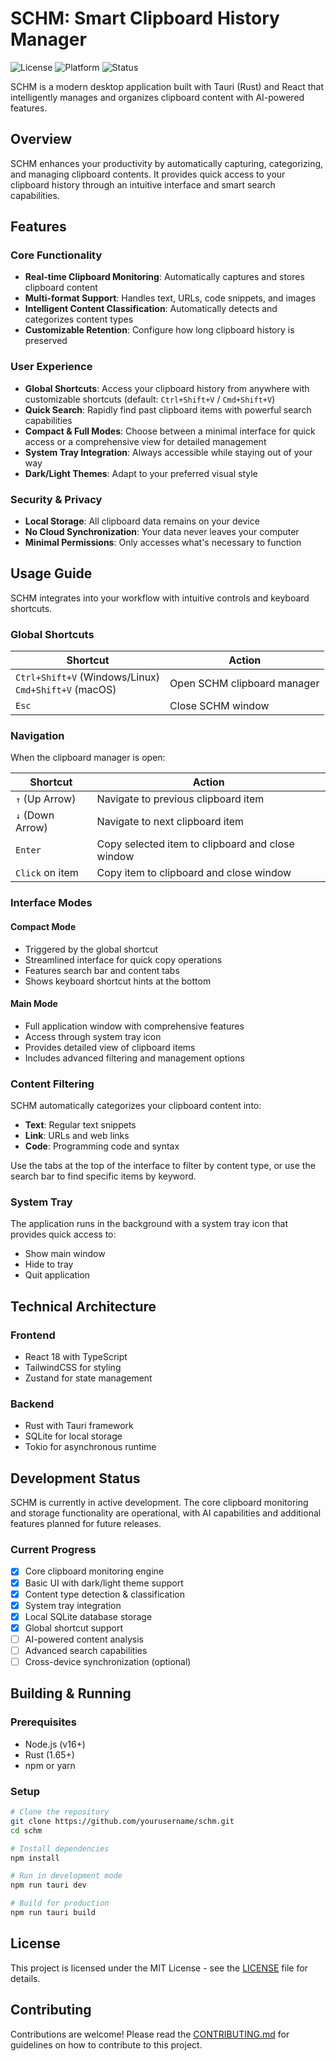 # SCHM: Smart Clipboard History Manager

![License](https://img.shields.io/badge/license-MIT-blue.svg)
![Platform](https://img.shields.io/badge/platform-Windows%20%7C%20macOS%20%7C%20Linux-lightgrey)
![Status](https://img.shields.io/badge/status-in%20development-orange)

SCHM is a modern desktop application built with Tauri (Rust) and React that intelligently manages and organizes clipboard content with AI-powered features.

## Overview

SCHM enhances your productivity by automatically capturing, categorizing, and managing clipboard contents. It provides quick access to your clipboard history through an intuitive interface and smart search capabilities.

## Features

### Core Functionality

- **Real-time Clipboard Monitoring**: Automatically captures and stores clipboard content
- **Multi-format Support**: Handles text, URLs, code snippets, and images
- **Intelligent Content Classification**: Automatically detects and categorizes content types
- **Customizable Retention**: Configure how long clipboard history is preserved

### User Experience

- **Global Shortcuts**: Access your clipboard history from anywhere with customizable shortcuts (default: `Ctrl+Shift+V` / `Cmd+Shift+V`)
- **Quick Search**: Rapidly find past clipboard items with powerful search capabilities
- **Compact & Full Modes**: Choose between a minimal interface for quick access or a comprehensive view for detailed management
- **System Tray Integration**: Always accessible while staying out of your way
- **Dark/Light Themes**: Adapt to your preferred visual style

### Security & Privacy

- **Local Storage**: All clipboard data remains on your device
- **No Cloud Synchronization**: Your data never leaves your computer
- **Minimal Permissions**: Only accesses what's necessary to function

## Usage Guide

SCHM integrates into your workflow with intuitive controls and keyboard shortcuts.

### Global Shortcuts

| Shortcut                                                | Action                      |
| ------------------------------------------------------- | --------------------------- |
| `Ctrl+Shift+V` (Windows/Linux)<br>`Cmd+Shift+V` (macOS) | Open SCHM clipboard manager |
| `Esc`                                                   | Close SCHM window           |

### Navigation

When the clipboard manager is open:

| Shortcut         | Action                                           |
| ---------------- | ------------------------------------------------ |
| `↑` (Up Arrow)   | Navigate to previous clipboard item              |
| `↓` (Down Arrow) | Navigate to next clipboard item                  |
| `Enter`          | Copy selected item to clipboard and close window |
| `Click` on item  | Copy item to clipboard and close window          |

### Interface Modes

#### Compact Mode

- Triggered by the global shortcut
- Streamlined interface for quick copy operations
- Features search bar and content tabs
- Shows keyboard shortcut hints at the bottom

#### Main Mode

- Full application window with comprehensive features
- Access through system tray icon
- Provides detailed view of clipboard items
- Includes advanced filtering and management options

### Content Filtering

SCHM automatically categorizes your clipboard content into:

- **Text**: Regular text snippets
- **Link**: URLs and web links
- **Code**: Programming code and syntax

Use the tabs at the top of the interface to filter by content type, or use the search bar to find specific items by keyword.

### System Tray

The application runs in the background with a system tray icon that provides quick access to:

- Show main window
- Hide to tray
- Quit application

## Technical Architecture

### Frontend

- React 18 with TypeScript
- TailwindCSS for styling
- Zustand for state management

### Backend

- Rust with Tauri framework
- SQLite for local storage
- Tokio for asynchronous runtime

## Development Status

SCHM is currently in active development. The core clipboard monitoring and storage functionality are operational, with AI capabilities and additional features planned for future releases.

### Current Progress

- [x] Core clipboard monitoring engine
- [x] Basic UI with dark/light theme support
- [x] Content type detection & classification
- [x] System tray integration
- [x] Local SQLite database storage
- [x] Global shortcut support
- [ ] AI-powered content analysis
- [ ] Advanced search capabilities
- [ ] Cross-device synchronization (optional)

## Building & Running

### Prerequisites

- Node.js (v16+)
- Rust (1.65+)
- npm or yarn

### Setup

```bash
# Clone the repository
git clone https://github.com/yourusername/schm.git
cd schm

# Install dependencies
npm install

# Run in development mode
npm run tauri dev

# Build for production
npm run tauri build
```

## License

This project is licensed under the MIT License - see the [LICENSE](LICENSE) file for details.

## Contributing

Contributions are welcome! Please read the [CONTRIBUTING.md](CONTRIBUTING.md) for guidelines on how to contribute to this project.
